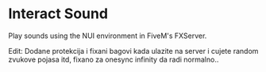 # Interact Sound

Play sounds using the NUI environment in FiveM's FXServer.

Edit: Dodane protekcija i fixani bagovi kada ulazite na server i cujete random zvukove pojasa itd, fixano za onesync infinity da radi normalno..
